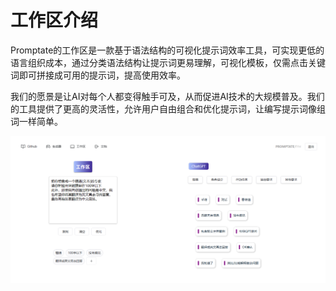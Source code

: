 # 工作区介绍

Promptate的工作区是一款基于语法结构的可视化提示词效率工具，可实现更低的语言组织成本，通过分类语法结构让提示词更易理解，可视化模板，仅需点击关键词即可拼接成可用的提示词，提高使用效率。

我们的愿景是让AI对每个人都变得触手可及，从而促进AI技术的大规模普及。我们的工具提供了更高的灵活性，允许用户自由组合和优化提示词，让编写提示词像组词一样简单。

![工作区页面](image.png)
